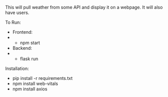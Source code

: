 This will pull weather from some API and display it on a webpage. It will also have users.

To Run:
* Frontend:
* * npm start
* Backend:
* * flask run

Installation:
* pip install -r requirements.txt
* npm install web-vitals
* npm install axios